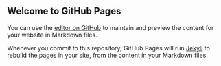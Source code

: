 ## Welcome to GitHub Pages

You can use the [editor on GitHub](https://github.com/dallcharm/HappyNewYear2017/edit/master/index.md) to maintain and preview the content for your website in Markdown files.

Whenever you commit to this repository, GitHub Pages will run [Jekyll](https://jekyllrb.com/) to rebuild the pages in your site, from the content in your Markdown files.


